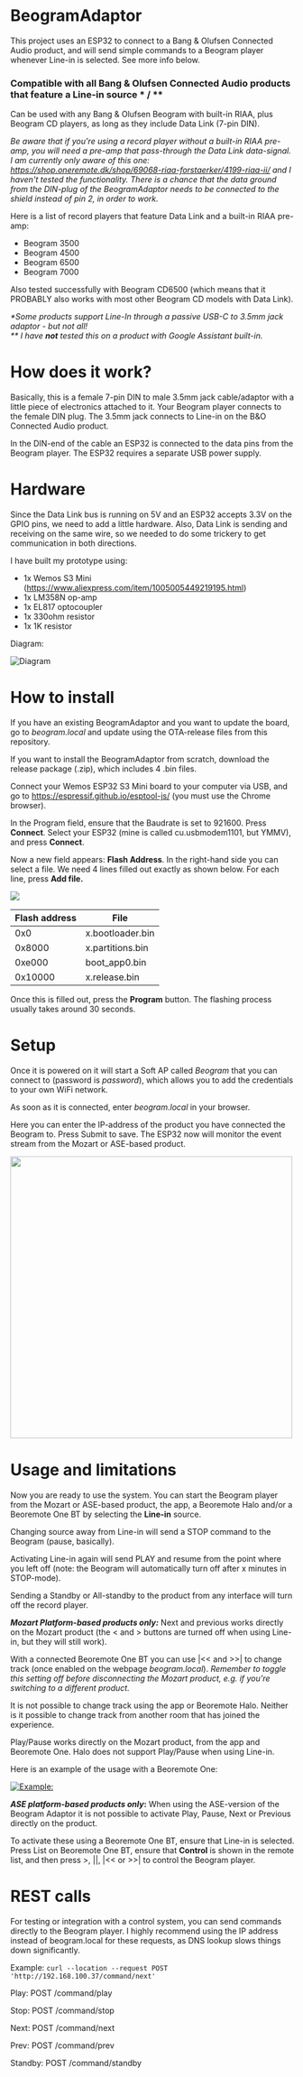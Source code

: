 # BeogramAdaptor
This project uses an ESP32 to connect to a Bang & Olufsen Connected Audio product, and will send simple commands to a Beogram player whenever Line-in is selected. See more info below.


### Compatible with all Bang & Olufsen Connected Audio products that feature a Line-in source * / **
Can be used with any Bang & Olufsen Beogram with built-in RIAA, plus Beogram CD players, as long as they include Data Link (7-pin DIN).

_Be aware that if you're using a record player without a built-in RIAA pre-amp, you will need a pre-amp that pass-through the Data Link data-signal. I am currently only aware of this one: https://shop.oneremote.dk/shop/69068-riaa-forstaerker/4199-riaa-ii/ and I haven't tested the functionality. There is a chance that the data ground from the DIN-plug of the BeogramAdaptor needs to be connected to the shield instead of pin 2, in order to work._

Here is a list of record players that feature Data Link and a built-in RIAA pre-amp:
- Beogram 3500
- Beogram 4500
- Beogram 6500
- Beogram 7000

Also tested successfully with Beogram CD6500 (which means that it PROBABLY also works with most other Beogram CD models with Data Link).

_*Some products support Line-In through a passive USB-C to 3.5mm jack adaptor - but not all!_ <br>
_** I have **not** tested this on a product with Google Assistant built-in._

# How does it work?
Basically, this is a female 7-pin DIN to male 3.5mm jack cable/adaptor with a little piece of electronics attached to it. Your Beogram player connects to the female DIN plug. The 3.5mm jack connects to Line-in on the B&O Connected Audio product.

In the DIN-end of the cable an ESP32 is connected to the data pins from the Beogram player. The ESP32 requires a separate USB power supply.


# Hardware
Since the Data Link bus is running on 5V and an ESP32 accepts 3.3V on the GPIO pins, we need to add a little hardware. Also, Data Link is sending and receiving on the same wire, so we needed to do some trickery to get communication in both directions.

I have built my prototype using:
- 1x Wemos S3 Mini (https://www.aliexpress.com/item/1005005449219195.html)
- 1x LM358N op-amp
- 1x EL817 optocoupler
- 1x 330ohm resistor
- 1x 1K resistor

Diagram:

![Diagram](breadboard_diagram.png)


# How to install
If you have an existing BeogramAdaptor and you want to update the board, go to _beogram.local_ and update using the OTA-release files from this repository.


If you want to install the BeogramAdaptor from scratch, download the release package (.zip), which includes 4 .bin files.

Connect your Wemos ESP32 S3 Mini board to your computer via USB, and go to https://espressif.github.io/esptool-js/ (you must use the Chrome browser).

In the Program field, ensure that the Baudrate is set to 921600. Press **Connect**. Select your ESP32 (mine is called cu.usbmodem1101, but YMMV), and press **Connect**.


Now a new field appears: **Flash Address**. In the right-hand side you can select a file. We need 4 lines filled out exactly as shown below. For each line, press **Add file.**

<img src="flashing-tool.png">

| Flash address | File |
| -------- | ------- |
| 0x0 | x.bootloader.bin |
| 0x8000 | x.partitions.bin |
| 0xe000 | boot_app0.bin |
| 0x10000 | x.release.bin |

Once this is filled out, press the **Program** button. The flashing process usually takes around 30 seconds.


# Setup
Once it is powered on it will start a Soft AP called _Beogram_ that you can connect to (password is _password_), which allows you to add the credentials to your own WiFi network.

As soon as it is connected, enter _beogram.local_ in your browser.

Here you can enter the IP-address of the product you have connected the Beogram to. Press Submit to save.
The ESP32 now will monitor the event stream from the Mozart or ASE-based product.

<img src="settings-page.png" width="500">


# Usage and limitations
Now you are ready to use the system.
You can start the Beogram player from the Mozart or ASE-based product, the app, a Beoremote Halo and/or a Beoremote One BT by selecting the **Line-in** source.


Changing source away from Line-in will send a STOP command to the Beogram (pause, basically). 

Activating Line-in again will send PLAY and resume from the point where you left off (note: the Beogram will automatically turn off after x minutes in STOP-mode).


Sending a Standby or All-standby to the product from any interface will turn off the record player.


**_Mozart Platform-based products only:_**
Next and previous works directly on the Mozart product (the < and > buttons are turned off when using Line-in, but they will still work). 


With a connected Beoremote One BT you can use |<< and >>| to change track (once enabled on the webpage _beogram.local_). 
_Remember to toggle this setting off before disconnecting the Mozart product, e.g. if you're switching to a different product._


It is not possible to change track using the app or Beoremote Halo. Neither is it possible to change track from another room that has joined the experience.


Play/Pause works directly on the Mozart product, from the app and Beoremote One. Halo does not support Play/Pause when using Line-in.


Here is an example of the usage with a Beoremote One:

[![Example:](https://img.youtube.com/vi/2GDzm5rNWII/0.jpg)](https://www.youtube.com/watch?v=2GDzm5rNWII)




**_ASE platform-based products only_:**
When using the ASE-version of the Beogram Adaptor it is not possible to activate Play, Pause, Next or Previous directly on the product. 

To activate these using a Beoremote One BT, ensure that Line-in is selected. Press List on Beoremote One BT, ensure that **Control** is shown in the remote list, and then press >, ||, |<< or >>| to control the Beogram player.


# REST calls
For testing or integration with a control system, you can send commands directly to the Beogram player. I highly recommend using the IP address instead of beogram.local for these requests, as DNS lookup slows things down significantly.

Example: ```curl --location --request POST 'http://192.168.100.37/command/next'```


Play: POST <ip>/command/play

Stop: POST <ip>/command/stop

Next: POST <ip>/command/next

Prev: POST <ip>/command/prev

Standby: POST <ip>/command/standby
